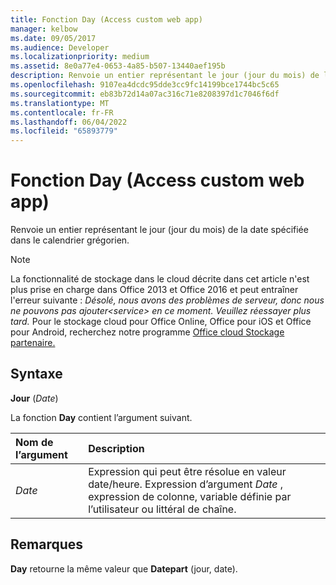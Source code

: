 ```yaml
---
title: Fonction Day (Access custom web app)
manager: kelbow
ms.date: 09/05/2017
ms.audience: Developer
ms.localizationpriority: medium
ms.assetid: 8e0a77e4-0653-4a85-b507-13440aef195b
description: Renvoie un entier représentant le jour (jour du mois) de la date spécifiée dans le calendrier grégorien.
ms.openlocfilehash: 9107ea4dcdc95dde3cc9fc14199bce1744bc5c65
ms.sourcegitcommit: eb83b72d14a07ac316c71e8208397d1c7046f6df
ms.translationtype: MT
ms.contentlocale: fr-FR
ms.lasthandoff: 06/04/2022
ms.locfileid: "65893779"
---
```

# <a name="day-function-access-custom-web-app"></a>Fonction Day (Access custom web app)

Renvoie un entier représentant le jour (jour du mois) de la date spécifiée dans le calendrier grégorien.
  
> [!NOTE]
> La fonctionnalité de stockage dans le cloud décrite dans cet article n'est plus prise en charge dans Office 2013 et Office 2016 et peut entraîner l'erreur suivante : *Désolé, nous avons des problèmes de serveur, donc nous ne pouvons pas ajouter\<service\> en ce moment. Veuillez réessayer plus tard.*
> Pour le stockage cloud pour Office Online, Office pour iOS et Office pour Android, recherchez notre programme [Office cloud Stockage partenaire.](/microsoft-365/cloud-storage-partner-program/online/overview)
  
## <a name="syntax"></a>Syntaxe

**Jour** (*Date*)
  
La fonction **Day** contient l’argument suivant.
  
|**Nom de l’argument**|**Description**|
|:-----|:-----|
| *Date*  <br/> |Expression qui peut être résolue en valeur date/heure. Expression d’argument *Date* , expression de colonne, variable définie par l’utilisateur ou littéral de chaîne. |

## <a name="remarks"></a>Remarques

**Day** retourne la même valeur que **Datepart** (jour, date).
  